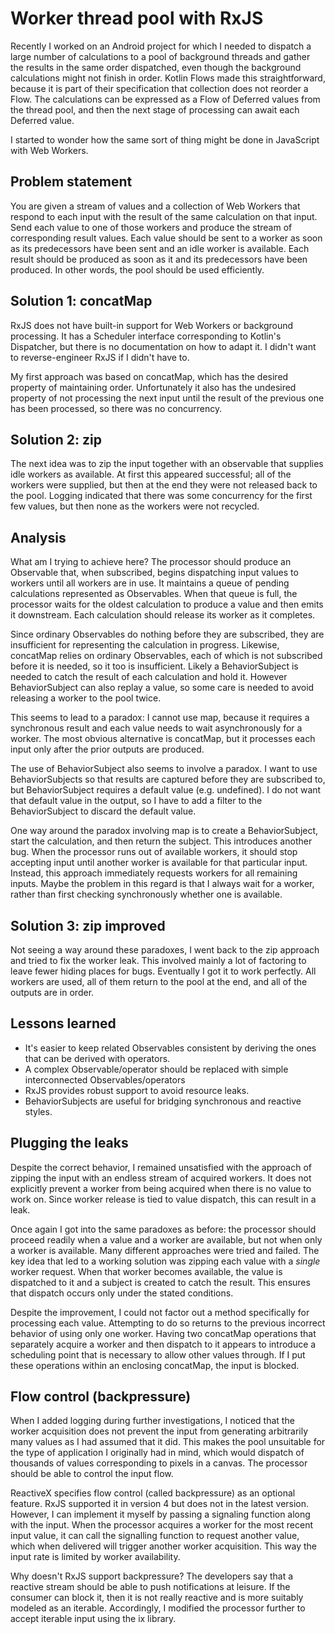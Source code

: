 # Worker thread pool with RxJS

Recently I worked on an Android project for which I needed to dispatch a large
number of calculations to a pool of background threads and gather the results
in the same order dispatched, even though the background calculations might
not finish in order. Kotlin Flows made this straightforward, because it is part
of their specification that collection does not reorder a Flow. The
calculations can be expressed as a Flow of Deferred values from the thread
pool, and then the next stage of processing can await each Deferred value.

I started to wonder how the same sort of thing might be done in JavaScript
with Web Workers.

## Problem statement

You are given a stream of values and a collection of Web Workers that respond
to each input with the result of the same calculation on that input. Send each
value to one of those workers and produce the stream of corresponding result
values. Each value should be sent to a worker as soon as its predecessors have
been sent and an idle worker is available. Each result should be produced as
soon as it and its predecessors have been produced. In other words, the pool
should be used efficiently.

## Solution 1: concatMap

RxJS does not have built-in support for Web Workers or background processing.
It has a Scheduler interface corresponding to Kotlin's Dispatcher, but there
is no documentation on how to adapt it. I didn't want to reverse-engineer RxJS
if I didn't have to.

My first approach was based on concatMap, which has the desired property of
maintaining order. Unfortunately it also has the undesired property of not
processing the next input until the result of the previous one has been
processed, so there was no concurrency.

## Solution 2: zip

The next idea was to zip the input together with an observable that supplies
idle workers as available. At first this appeared successful; all of the
workers were supplied, but then at the end they were not released back to
the pool. Logging indicated that there was some concurrency for the first few
values, but then none as the workers were not recycled.

## Analysis

What am I trying to achieve here? The processor should produce an Observable
that, when subscribed, begins dispatching input values to workers until all
workers are in use. It maintains a queue of pending calculations represented
as Observables. When that queue is full, the processor waits for the oldest
calculation to produce a value and then emits it downstream. Each calculation
should release its worker as it completes.

Since ordinary Observables do nothing before they are subscribed, they are
insufficient for representing the calculation in progress. Likewise, concatMap
relies on ordinary Observables, each of which is not subscribed before it is
needed, so it too is insufficient. Likely a BehaviorSubject is needed to catch
the result of each calculation and hold it. However BehaviorSubject can also
replay a value, so some care is needed to avoid releasing a worker to the pool
twice.

This seems to lead to a paradox: I cannot use map, because it requires a
synchronous result and each value needs to wait asynchronously for a worker.
The most obvious alternative is concatMap, but it processes each input only
after the prior outputs are produced.

The use of BehaviorSubject also seems to involve a paradox. I want to use
BehaviorSubjects so that results are captured before they are subscribed to,
but BehaviorSubject requires a default value (e.g. undefined). I do not want
that default value in the output, so I have to add a filter to the
BehaviorSubject to discard the default value.

One way around the paradox involving map is to create a BehaviorSubject, start
the calculation, and then return the subject. This introduces another bug.
When the processor runs out of available workers, it should stop accepting
input until another worker is available for that particular input. Instead,
this approach immediately requests workers for all remaining inputs. Maybe
the problem in this regard is that I always wait for a worker, rather than
first checking synchronously whether one is available.

## Solution 3: zip improved

Not seeing a way around these paradoxes, I went back to the zip approach and
tried to fix the worker leak. This involved mainly a lot of factoring to leave
fewer hiding places for bugs. Eventually I got it to work perfectly. All
workers are used, all of them return to the pool at the end, and all of the
outputs are in order.

## Lessons learned

- It's easier to keep related Observables consistent by deriving the ones that
  can be derived with operators.
- A complex Observable/operator should be replaced with simple interconnected
  Observables/operators
- RxJS provides robust support to avoid resource leaks.
- BehaviorSubjects are useful for bridging synchronous and reactive styles.

## Plugging the leaks

Despite the correct behavior, I remained unsatisfied with the approach of
zipping the input with an endless stream of acquired workers. It does not
explicitly prevent a worker from being acquired when there is no value to work
on. Since worker release is tied to value dispatch, this can result in a leak.

Once again I got into the same paradoxes as before: the processor should
proceed readily when a value and a worker are available, but not when only a
worker is available. Many different approaches were tried and failed. The key
idea that led to a working solution was zipping each value with a *single*
worker request. When that worker becomes available, the value is dispatched to
it and a subject is created to catch the result. This ensures that dispatch
occurs only under the stated conditions.

Despite the improvement, I could not factor out a method specifically for
processing each value. Attempting to do so returns to the previous incorrect
behavior of using only one worker. Having two concatMap operations that
separately acquire a worker and then dispatch to it appears to introduce a
scheduling point that is necessary to allow other values through. If I put
these operations within an enclosing concatMap, the input is blocked.

## Flow control (backpressure)

When I added logging during further investigations, I noticed that the worker
acquisition does not prevent the input from generating arbitrarily many values
as I had assumed that it did. This makes the pool unsuitable for the type of
application I originally had in mind, which would dispatch of thousands of
values corresponding to pixels in a canvas. The processor should be able to
control the input flow.

ReactiveX specifies flow control (called backpressure) as an optional feature.
RxJS supported it in version 4 but does not in the latest version. However, I
can implement it myself by passing a signaling function along with the input.
When the processor acquires a worker for the most recent input value, it can
call the signalling function to request another value, which when delivered
will trigger another worker acquisition. This way the input rate is limited by
worker availability.

Why doesn't RxJS support backpressure? The developers say that a reactive
stream should be able to push notifications at leisure. If the consumer can
block it, then it is not really reactive and is more suitably modeled as an
iterable. Accordingly, I modified the processor further to accept iterable
input using the ix library.
